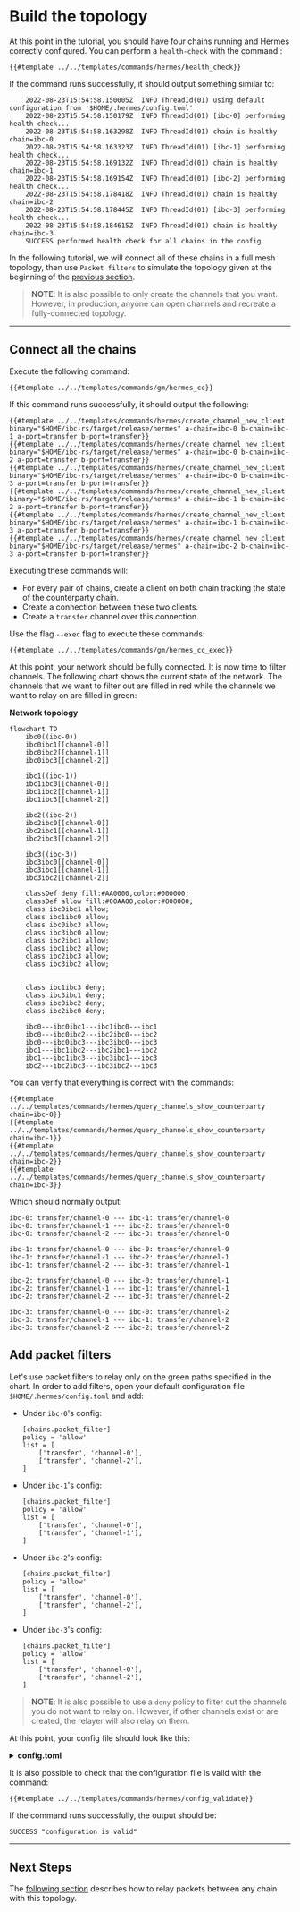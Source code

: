 # Build the topology

At this point in the tutorial, you should have four chains running and Hermes
correctly configured. You can perform a `health-check` with the command :

```shell
{{#template ../../templates/commands/hermes/health_check}}
```

If the command runs successfully, it should output something similar to:

```
    2022-08-23T15:54:58.150005Z  INFO ThreadId(01) using default configuration from '$HOME/.hermes/config.toml'
    2022-08-23T15:54:58.150179Z  INFO ThreadId(01) [ibc-0] performing health check...
    2022-08-23T15:54:58.163298Z  INFO ThreadId(01) chain is healthy chain=ibc-0
    2022-08-23T15:54:58.163323Z  INFO ThreadId(01) [ibc-1] performing health check...
    2022-08-23T15:54:58.169132Z  INFO ThreadId(01) chain is healthy chain=ibc-1
    2022-08-23T15:54:58.169154Z  INFO ThreadId(01) [ibc-2] performing health check...
    2022-08-23T15:54:58.178418Z  INFO ThreadId(01) chain is healthy chain=ibc-2
    2022-08-23T15:54:58.178445Z  INFO ThreadId(01) [ibc-3] performing health check...
    2022-08-23T15:54:58.184615Z  INFO ThreadId(01) chain is healthy chain=ibc-3
    SUCCESS performed health check for all chains in the config
```

In the following tutorial, we will connect all of these chains in a full mesh
topology, then use `Packet filters` to simulate the topology given at the
beginning of the [previous section](./start-local-chains.md).

> **NOTE**: It is also possible to only create the channels that you want.
> However, in production, anyone can open channels and recreate a
> fully-connected topology.

***

## Connect all the chains

Execute the following command:

```shell
{{#template ../../templates/commands/gm/hermes_cc}}
```

If this command runs successfully, it should output the following:

```shell
{{#template ../../templates/commands/hermes/create_channel_new_client binary="$HOME/ibc-rs/target/release/hermes" a-chain=ibc-0 b-chain=ibc-1 a-port=transfer b-port=transfer}}
{{#template ../../templates/commands/hermes/create_channel_new_client binary="$HOME/ibc-rs/target/release/hermes" a-chain=ibc-0 b-chain=ibc-2 a-port=transfer b-port=transfer}}
{{#template ../../templates/commands/hermes/create_channel_new_client binary="$HOME/ibc-rs/target/release/hermes" a-chain=ibc-0 b-chain=ibc-3 a-port=transfer b-port=transfer}}
{{#template ../../templates/commands/hermes/create_channel_new_client binary="$HOME/ibc-rs/target/release/hermes" a-chain=ibc-1 b-chain=ibc-2 a-port=transfer b-port=transfer}}
{{#template ../../templates/commands/hermes/create_channel_new_client binary="$HOME/ibc-rs/target/release/hermes" a-chain=ibc-1 b-chain=ibc-3 a-port=transfer b-port=transfer}}
{{#template ../../templates/commands/hermes/create_channel_new_client binary="$HOME/ibc-rs/target/release/hermes" a-chain=ibc-2 b-chain=ibc-3 a-port=transfer b-port=transfer}}
```

Executing these commands will:

- For every pair of chains, create a client on both chain tracking the state of
  the counterparty chain.
- Create a connection between these two clients.
- Create a `transfer` channel over this connection.

Use the flag `--exec` flag to execute these commands:

```shell
{{#template ../../templates/commands/gm/hermes_cc_exec}}
```

At this point, your network should be fully connected. It is now time to filter
channels. The following chart shows the current state of the network. The
channels that we want to filter out are filled in red while the channels we want
to relay on are filled in green:

**Network topology**

```mermaid
flowchart TD
    ibc0((ibc-0))
    ibc0ibc1[[channel-0]]
    ibc0ibc2[[channel-1]]
    ibc0ibc3[[channel-2]]

    ibc1((ibc-1))
    ibc1ibc0[[channel-0]]
    ibc1ibc2[[channel-1]]
    ibc1ibc3[[channel-2]]

    ibc2((ibc-2))
    ibc2ibc0[[channel-0]]
    ibc2ibc1[[channel-1]]
    ibc2ibc3[[channel-2]]

    ibc3((ibc-3))
    ibc3ibc0[[channel-0]]
    ibc3ibc1[[channel-1]]
    ibc3ibc2[[channel-2]]

    classDef deny fill:#AA0000,color:#000000;
    classDef allow fill:#00AA00,color:#000000;
    class ibc0ibc1 allow;
    class ibc1ibc0 allow;
    class ibc0ibc3 allow;
    class ibc3ibc0 allow;
    class ibc2ibc1 allow;
    class ibc1ibc2 allow;
    class ibc2ibc3 allow;
    class ibc3ibc2 allow;


    class ibc1ibc3 deny;
    class ibc3ibc1 deny;
    class ibc0ibc2 deny;
    class ibc2ibc0 deny;

    ibc0---ibc0ibc1---ibc1ibc0---ibc1
    ibc0---ibc0ibc2---ibc2ibc0---ibc2
    ibc0---ibc0ibc3---ibc3ibc0---ibc3
    ibc1---ibc1ibc2---ibc2ibc1---ibc2
    ibc1---ibc1ibc3---ibc3ibc1---ibc3
    ibc2---ibc2ibc3---ibc3ibc2---ibc3
```

You can verify that everything is correct with the commands:

```shell
{{#template ../../templates/commands/hermes/query_channels_show_counterparty chain=ibc-0}}
{{#template ../../templates/commands/hermes/query_channels_show_counterparty chain=ibc-1}}
{{#template ../../templates/commands/hermes/query_channels_show_counterparty chain=ibc-2}}
{{#template ../../templates/commands/hermes/query_channels_show_counterparty chain=ibc-3}}
```

Which should normally output:

```
ibc-0: transfer/channel-0 --- ibc-1: transfer/channel-0
ibc-0: transfer/channel-1 --- ibc-2: transfer/channel-0
ibc-0: transfer/channel-2 --- ibc-3: transfer/channel-0

ibc-1: transfer/channel-0 --- ibc-0: transfer/channel-0
ibc-1: transfer/channel-1 --- ibc-2: transfer/channel-1
ibc-1: transfer/channel-2 --- ibc-3: transfer/channel-1

ibc-2: transfer/channel-0 --- ibc-0: transfer/channel-1
ibc-2: transfer/channel-1 --- ibc-1: transfer/channel-1
ibc-2: transfer/channel-2 --- ibc-3: transfer/channel-2

ibc-3: transfer/channel-0 --- ibc-0: transfer/channel-2
ibc-3: transfer/channel-1 --- ibc-1: transfer/channel-2
ibc-3: transfer/channel-2 --- ibc-2: transfer/channel-2
```

## Add packet filters

Let's use packet filters to relay only on the green paths specified in the
chart. In order to add filters, open your default configuration file
`$HOME/.hermes/config.toml` and add:

- Under `ibc-0`'s config:
  ```
  [chains.packet_filter]
  policy = 'allow'
  list = [
      ['transfer', 'channel-0'],
      ['transfer', 'channel-2'],
  ]
  ```
- Under `ibc-1`'s config:
  ```
  [chains.packet_filter]
  policy = 'allow'
  list = [
      ['transfer', 'channel-0'],
      ['transfer', 'channel-1'],
  ]
  ```
- Under `ibc-2`'s config:
  ```
  [chains.packet_filter]
  policy = 'allow'
  list = [
      ['transfer', 'channel-0'],
      ['transfer', 'channel-2'],
  ]
  ```
- Under `ibc-3`'s config:
  ```
  [chains.packet_filter]
  policy = 'allow'
  list = [
      ['transfer', 'channel-0'],
      ['transfer', 'channel-2'],
  ]
  ```

> **NOTE**: It is also possible to use a `deny` policy to filter out the
> channels you do not want to relay on. However, if other channels exist or are
> created, the relayer will also relay on them.

At this point, your config file should look like this:

<details><summary style="font-weight:bold">config.toml</summary>

```
{{#template ../../templates/files/hermes/more-chains/config_with_filters.toml}}
```

</details>

It is also possible to check that the configuration file is valid with the
command:

```shell
{{#template ../../templates/commands/hermes/config_validate}}
```

If the command runs successfully, the output should be:

```
SUCCESS "configuration is valid"
```

***

## Next Steps

The [following section](./start-relaying.md) describes how to relay packets
between any chain with this topology.
